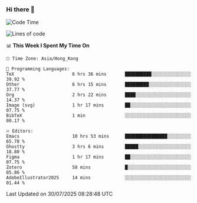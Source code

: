 ### Hi there 👋

<!--
**nicehiro/nicehiro** is a ✨ _special_ ✨ repository because its `README.md` (this file) appears on your GitHub profile.

Here are some ideas to get you started:

- 🔭 I’m currently working on ...
- 🌱 I’m currently learning ...
- 👯 I’m looking to collaborate on ...
- 🤔 I’m looking for help with ...
- 💬 Ask me about ...
- 📫 How to reach me: ...
- 😄 Pronouns: ...
- ⚡ Fun fact: ...
-->

<!--START_SECTION:waka-->
![Code Time](http://img.shields.io/badge/Code%20Time-852%20hrs%205%20mins-blue)

![Lines of code](https://img.shields.io/badge/From%20Hello%20World%20I%27ve%20Written-1.7%20million%20lines%20of%20code-blue)

📊 **This Week I Spent My Time On** 

```text
🕑︎ Time Zone: Asia/Hong_Kong

💬 Programming Languages: 
TeX                      6 hrs 36 mins       ██████████░░░░░░░░░░░░░░░   39.92 % 
Other                    6 hrs 15 mins       █████████░░░░░░░░░░░░░░░░   37.77 % 
Org                      2 hrs 22 mins       ████░░░░░░░░░░░░░░░░░░░░░   14.37 % 
Image (svg)              1 hr 17 mins        ██░░░░░░░░░░░░░░░░░░░░░░░   07.75 % 
BibTeX                   1 min               ░░░░░░░░░░░░░░░░░░░░░░░░░   00.17 % 

🔥 Editors: 
Emacs                    10 hrs 53 mins      ████████████████░░░░░░░░░   65.78 % 
Ghostty                  3 hrs 6 mins        █████░░░░░░░░░░░░░░░░░░░░   18.80 % 
Figma                    1 hr 17 mins        ██░░░░░░░░░░░░░░░░░░░░░░░   07.75 % 
Zotero                   58 mins             █░░░░░░░░░░░░░░░░░░░░░░░░   05.86 % 
AdobeIllustrator2025     14 mins             ░░░░░░░░░░░░░░░░░░░░░░░░░   01.44 % 
```


 Last Updated on 30/07/2025 08:28:48 UTC
<!--END_SECTION:waka-->
